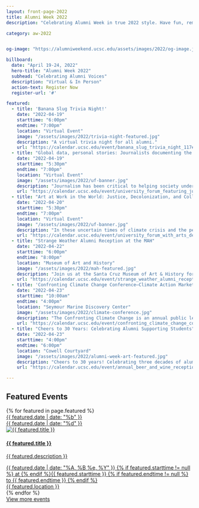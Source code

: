 ```yaml
---
layout: front-page-2022
title: Alumni Week 2022
description: "Celebrating Alumni Week in true 2022 style. Have fun, remember your roots, reignite your passions, and connect like never before as our first virtual Alumni Week zooms you back to campus."

category: aw-2022


og-image: "https://alumniweekend.ucsc.edu/assets/images/2022/og-image.jpg"

billboard:
  date: "April 19-24, 2022"
  hero-title: "Alumni Week 2022"
  subhead: "Celebrating Alumni Voices"
  description: "Virtual & In Person"
  action-text: Register Now
  register-url: '#'

featured:
  - title: 'Banana Slug Trivia Night!'
    date: "2022-04-19"
    starttime: "6:00pm"
    endtime: "7:00pm"
    location: "Virtual Event"
    image: "/assets/images/2022/trivia-night-featured.jpg"
    description: "A virtual trivia night for all alumni."
    url: "https://calendar.ucsc.edu/event/banana_slug_trivia_night_117#.Ygv8Dy-cbOQ"
  - title: "Global data, personal stories: Journalists documenting the COVID-19 pandemic"
    date: "2022-04-19"
    starttime: "5:30pm"
    endtime: "7:00pm"
    location: "Virtual Event"
    image: "/assets/images/2022/uf-banner.jpg"
    description: "Journalism has been critical to helping society understand and react to the COVID pandemic, which has spurred an unprecedented demand for accurate science communication. Two alums of UC Santa Cruz's prestigious Science Communication Program share what they have learned by covering the biggest science and health story of our lifetimes."
    url: "https://calendar.ucsc.edu/event/university_forum_featuring_julia_calderone_nicholas_st_fleur#.Yg0spS-cbOQ"
  - title: "Art at Work in the World: Justice, Decolonization, and Collaboration in the New EASP MFA"
    date: "2022-04-20"
    starttime: "5:30pm"
    endtime: "7:00pm"
    location: "Virtual Event"
    image: "/assets/images/2022/uf-banner.jpg"
    description: "In these uncertain times of climate crisis and the persistence of extreme racial and other social inequities, art’s boundary-crossing, associative, and connective possibilities can reach across perceived divisions and create new forms for understanding and action. Tonight, we share examples of some of the practice-based research projects underway among the first cohort of our new graduate MFA in Environmental Art and Social Practice."
    url: "https://calendar.ucsc.edu/event/university_forum_with_arts_dean_celine_parreas_shimizu#.Yg0s9S-cbOQ"
  - title: "Strange Weather Alumni Reception at the MAH"
    date: "2022-04-22"
    starttime: "6:00pm"
    endtime: "8:00pm"
    location: "Museum of Art and History"
    image: "/assets/images/2022/mah-featured.jpg"
    description: "Join us at the Santa Cruz Museum of Art & History for refreshments, mingling, and viewing the exhibit Strange Weather, which brings together works by influential artists from the 20th and 21st century that creatively illuminate and reframe the boundaries of bodies and the environment."
    url: "https://calendar.ucsc.edu/event/strange_weather_alumni_reception_at_the_mah#.YfrRfS-cbOQ"
  - title: 'Confronting Climate Change Conference—Climate Action Market'
    date: "2022-04-23"
    starttime: "10:00am"
    endtime: "4:00pm"
    location: "Seymour Marine Discovery Center"
    image: "/assets/images/2022/climate-conference.jpg"
    description: "The Confronting Climate Change is an annual public lecture series that brings together scientists, artists, policy experts, and community members to discuss our planet’s wellbeing and share solutions for our future."
    url: "https://calendar.ucsc.edu/event/confronting_climate_change_conferencencommunity_fair#.Yg5jki-cbOQ"
  - title: "Cheers to 30 Years: Celebrating Alumni Supporting Students"
    date: "2022-04-23"
    starttime: "4:00pm"
    endtime: "6:00pm"
    location: "Cowell Courtyard"
    image: "/assets/images/2022/alumni-week-art-featured.jpg"
    description: "Cheers to 30 years! Celebrating three decades of alumni supporting students. Join us for our annual Alumni Week reception, celebrating the 30th anniversary of the Alumni Association Scholarship, on Saturday afternoon in the beautiful setting of the Cowell Courtyard. Sponsored by the Alumni Association."
    url: "https://calendar.ucsc.edu/event/annual_beer_and_wine_reception#.Yg6m4i-cbOQ"

---
```



<section class="heading">
  <h2 class="underline">Featured Events</h2>
</section>
<div class="events-card-list fade-out-siblings">
  {% for featured in page.featured %}
    <a class="events-card" href="{{ featured.url }}">
      <div class="events-card-content">
        <div class="date">
          <div class="month">{{ featured.date | date: "%b" }}</div>
          <div class="day">{{ featured.date | date: "%d" }}</div>
        </div>
          <div class="inner">
            <div class="image">
            <img src="{{ featured.image }}" alt="{{ featured.title }}"/>
            </div>
            <div class="card-content">
              <h4 class="header underline">{{ featured.title }}</h4>
              <p class="event-description">{{ featured.description }}</p>
            <div class="tags">
              <span class="topics-title">
                <div class="time">
                <i class="fa fa-clock-o turquiose-text"></i>{{ featured.date | date: "%A, %B %e, %Y" }} {% if featured.starttime != null %} at {% endif %}{{ featured.starttime }}
                {% if featured.endtime != null %} to {{ featured.endtime }} {% endif %}
                </div>
                <div class="location">
                  <i class="fa fa-map-marker turquiose-text"></i> {{ featured.location }}
                </div>
              </span>
            </div>
          </div>
        </div>
      </div>
    </a>
  {% endfor %}
</div>
<!-- End three current events: Tag Home to display -->
<div class="more no-border">
  <a href="https://calendar.ucsc.edu/alumni_week" class="button primary">
    View more events
  </a>
</div>
